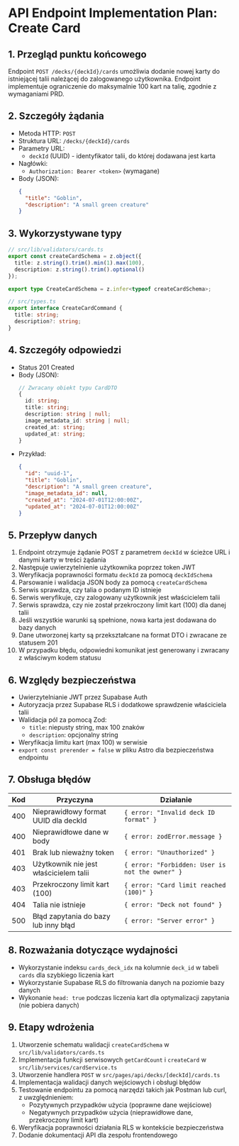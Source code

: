 # API Endpoint Implementation Plan: Create Card

## 1. Przegląd punktu końcowego
Endpoint `POST /decks/{deckId}/cards` umożliwia dodanie nowej karty do istniejącej talii należącej do zalogowanego użytkownika. Endpoint implementuje ograniczenie do maksymalnie 100 kart na talię, zgodnie z wymaganiami PRD.

## 2. Szczegóły żądania
- Metoda HTTP: `POST`
- Struktura URL: `/decks/{deckId}/cards`
- Parametry URL:
  - `deckId` (UUID) - identyfikator talii, do której dodawana jest karta
- Nagłówki:
  - `Authorization: Bearer <token>` (wymagane)
- Body (JSON):
  ```json
  {
    "title": "Goblin",
    "description": "A small green creature"
  }
  ```

## 3. Wykorzystywane typy
```typescript
// src/lib/validators/cards.ts
export const createCardSchema = z.object({
  title: z.string().trim().min(1).max(100),
  description: z.string().trim().optional()
});

export type CreateCardSchema = z.infer<typeof createCardSchema>;

// src/types.ts
export interface CreateCardCommand {
  title: string;
  description?: string;
}
```

## 4. Szczegóły odpowiedzi
- Status 201 Created
- Body (JSON):
  ```typescript
  // Zwracany obiekt typu CardDTO
  {
    id: string;
    title: string;
    description: string | null;
    image_metadata_id: string | null;
    created_at: string;
    updated_at: string;
  }
  ```
- Przykład:
  ```json
  {
    "id": "uuid-1",
    "title": "Goblin",
    "description": "A small green creature",
    "image_metadata_id": null,
    "created_at": "2024-07-01T12:00:00Z",
    "updated_at": "2024-07-01T12:00:00Z"
  }
  ```

## 5. Przepływ danych
1. Endpoint otrzymuje żądanie POST z parametrem `deckId` w ścieżce URL i danymi karty w treści żądania
2. Następuje uwierzytelnienie użytkownika poprzez token JWT
3. Weryfikacja poprawności formatu `deckId` za pomocą `deckIdSchema`
4. Parsowanie i walidacja JSON body za pomocą `createCardSchema` 
5. Serwis sprawdza, czy talia o podanym ID istnieje
6. Serwis weryfikuje, czy zalogowany użytkownik jest właścicielem talii
7. Serwis sprawdza, czy nie został przekroczony limit kart (100) dla danej talii
8. Jeśli wszystkie warunki są spełnione, nowa karta jest dodawana do bazy danych
9. Dane utworzonej karty są przekształcane na format DTO i zwracane ze statusem 201
10. W przypadku błędu, odpowiedni komunikat jest generowany i zwracany z właściwym kodem statusu

## 6. Względy bezpieczeństwa
- Uwierzytelnianie JWT przez Supabase Auth
- Autoryzacja przez Supabase RLS i dodatkowe sprawdzenie właściciela talii
- Walidacja pól za pomocą Zod:
  - `title`: niepusty string, max 100 znaków
  - `description`: opcjonalny string
- Weryfikacja limitu kart (max 100) w serwisie
- `export const prerender = false` w pliku Astro dla bezpieczeństwa endpointu

## 7. Obsługa błędów
| Kod | Przyczyna                                 | Działanie                                         |
|-----|-------------------------------------------|--------------------------------------------------|
| 400 | Nieprawidłowy format UUID dla deckId      | `{ error: "Invalid deck ID format" }`            |
| 400 | Nieprawidłowe dane w body                 | `{ error: zodError.message }`                    |
| 401 | Brak lub nieważny token                   | `{ error: "Unauthorized" }`                      |
| 403 | Użytkownik nie jest właścicielem talii    | `{ error: "Forbidden: User is not the owner" }`  |
| 403 | Przekroczony limit kart (100)             | `{ error: "Card limit reached (100)" }`          |
| 404 | Talia nie istnieje                        | `{ error: "Deck not found" }`                    |
| 500 | Błąd zapytania do bazy lub inny błąd      | `{ error: "Server error" }`                      |

## 8. Rozważania dotyczące wydajności
- Wykorzystanie indeksu `cards_deck_idx` na kolumnie `deck_id` w tabeli `cards` dla szybkiego liczenia kart
- Wykorzystanie Supabase RLS do filtrowania danych na poziomie bazy danych
- Wykonanie `head: true` podczas liczenia kart dla optymalizacji zapytania (nie pobiera danych)

## 9. Etapy wdrożenia
1. Utworzenie schematu walidacji `createCardSchema` w `src/lib/validators/cards.ts`
2. Implementacja funkcji serwisowych `getCardCount` i `createCard` w `src/lib/services/cardService.ts`
3. Utworzenie handlera `POST` w `src/pages/api/decks/[deckId]/cards.ts`
4. Implementacja walidacji danych wejściowych i obsługi błędów
5. Testowanie endpointu za pomocą narzędzi takich jak Postman lub curl, z uwzględnieniem:
   - Pozytywnych przypadków użycia (poprawne dane wejściowe)
   - Negatywnych przypadków użycia (nieprawidłowe dane, przekroczony limit kart)
6. Weryfikacja poprawności działania RLS w kontekście bezpieczeństwa
7. Dodanie dokumentacji API dla zespołu frontendowego 
